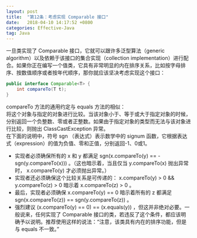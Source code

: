```yaml
---
layout: post
title:  "第12条：考虑实现 Comparable 接口"
date:   2018-04-10 14:17:52 +0800
categories: Effective-Java
tag: Java
---
```



一旦类实现了 Comparable 接口，它就可以跟许多泛型算法（generic algorithm）以及依赖于该接口的集合实现（collection implementation）进行配合。如果你正在编写一个值类，它具有非常明显的内在排序关系，比如按字母排序、按数值顺序或者按年代顺序，那你就应该坚决考虑实现这个接口：
```java
public interface Comparable<T> {
    int compareTo(T t);
}
```

compareTo 方法的通用约定与 equals 方法的相似：  
将这个对象与指定的对象进行比较。当该对象小于、等于或大于指定对象的时候，分别返回一个负整数、零或者正整数。如果由于指定对象的类型而无法与该对象进行比较，则抛出 ClassCastException 异常。  
在下面的说明中，符号 sgn （表达式）表示数学中的 signum 函数，它根据表达式（expression）的值为负值、零和正值，分别返回-1、0或1。
- 实现者必须确保所有的 x 和 y 都满足 sgn(x.compareTo(y) == -sgn(y.compareTo(x))) 。（这也暗示着，当且仅当 y.compareTo(x) 抛出异常时， x.compareTo(y) 才必须抛出异常。）
- 实现者还必须确保这个比较关系是可传递的： x.compareTo(y) > 0 && y.compareTo(z) > 0 暗示着 x.compareTo(z) > 0 。
- 最后，实现者必须确保 x.compareTo(y) == 0 暗示着所有的 z 都满足 sgn(x.compareTo(z)) == sgn(y.compareTo(z)) 。
- 强烈建议 (x.compareTo(y) == 0) == (x.equals(y)) ，但这并非绝对必要。一般说来，任何实现了 Comparable 接口的类，若违反了这个条件，都应该明确予以说明。推荐使用这样的说法：“注意，该类具有内在的排序功能，但是与 equals 不一致。”